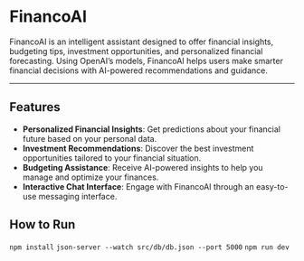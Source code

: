 # FinancoAI

FinancoAI is an intelligent assistant designed to offer financial insights, budgeting tips, investment opportunities, and personalized financial forecasting. Using OpenAI’s models, FinancoAI helps users make smarter financial decisions with AI-powered recommendations and guidance.

---

## Features

- **Personalized Financial Insights**: Get predictions about your financial future based on your personal data.
- **Investment Recommendations**: Discover the best investment opportunities tailored to your financial situation.
- **Budgeting Assistance**: Receive AI-powered insights to help you manage and optimize your finances.
- **Interactive Chat Interface**: Engage with FinancoAI through an easy-to-use messaging interface.

## How to Run
``` npm install ```
``` json-server --watch src/db/db.json --port 5000 ```
``` npm run dev ```
